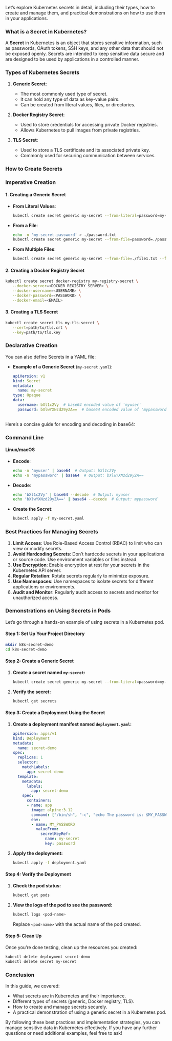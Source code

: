 Let’s explore Kubernetes secrets in detail, including their types, how to create and manage them, and practical demonstrations on how to use them in your applications.

### What is a Secret in Kubernetes?

A **Secret** in Kubernetes is an object that stores sensitive information, such as passwords, OAuth tokens, SSH keys, and any other data that should not be exposed openly. Secrets are intended to keep sensitive data secure and are designed to be used by applications in a controlled manner.

### Types of Kubernetes Secrets

1. **Generic Secret**: 
   - The most commonly used type of secret.
   - It can hold any type of data as key-value pairs.
   - Can be created from literal values, files, or directories.

2. **Docker Registry Secret**:
   - Used to store credentials for accessing private Docker registries.
   - Allows Kubernetes to pull images from private registries.

3. **TLS Secret**:
   - Used to store a TLS certificate and its associated private key.
   - Commonly used for securing communication between services.

### How to Create Secrets

### Imperative Creation

#### 1. Creating a Generic Secret

- **From Literal Values**:
   ```bash
   kubectl create secret generic my-secret --from-literal=password=my-secret-password
   ```

- **From a File**:
   ```bash
   echo -n 'my-secret-password' > ./password.txt
   kubectl create secret generic my-secret --from-file=password=./password.txt
   ```

- **From Multiple Files**:
   ```bash
   kubectl create secret generic my-secret --from-file=./file1.txt --from-file=./file2.txt
   ```

#### 2. Creating a Docker Registry Secret

```bash
kubectl create secret docker-registry my-registry-secret \
   --docker-server=<DOCKER_REGISTRY_SERVER> \
   --docker-username=<USERNAME> \
   --docker-password=<PASSWORD> \
   --docker-email=<EMAIL>
```

#### 3. Creating a TLS Secret

```bash
kubectl create secret tls my-tls-secret \
   --cert=path/to/tls.crt \
   --key=path/to/tls.key
```

### Declarative Creation

You can also define Secrets in a YAML file:

- **Example of a Generic Secret** (`my-secret.yaml`):
  ```yaml
  apiVersion: v1
  kind: Secret
  metadata:
    name: my-secret
  type: Opaque
  data:
    username: bXl1c2Vy  # base64 encoded value of 'myuser'  
    password: bXlwYXNzd29yZA==  # base64 encoded value of 'mypassword'
   
  ```
Here’s a concise guide for encoding and decoding in base64:

### Command Line

#### Linux/macOS
- **Encode**:
  ```bash
  echo -n 'myuser' | base64  # Output: bXl1c2Vy
  echo -n 'mypassword' | base64  # Output: bXlwYXNzd29yZA==
  ```

- **Decode**:
  ```bash
  echo 'bXl1c2Vy' | base64 --decode  # Output: myuser
  echo 'bXlwYXNzd29yZA==' | base64 --decode  # Output: mypassword
  ```

- **Create the Secret**:
  ```bash
  kubectl apply -f my-secret.yaml
  ```
  
### Best Practices for Managing Secrets

1. **Limit Access**: Use Role-Based Access Control (RBAC) to limit who can view or modify secrets.
2. **Avoid Hardcoding Secrets**: Don’t hardcode secrets in your applications or source code. Use environment variables or files instead.
3. **Use Encryption**: Enable encryption at rest for your secrets in the Kubernetes API server.
4. **Regular Rotation**: Rotate secrets regularly to minimize exposure.
5. **Use Namespaces**: Use namespaces to isolate secrets for different applications or environments.
6. **Audit and Monitor**: Regularly audit access to secrets and monitor for unauthorized access.

### Demonstrations on Using Secrets in Pods

Let’s go through a hands-on example of using secrets in a Kubernetes pod.

#### Step 1: Set Up Your Project Directory

```bash
mkdir k8s-secret-demo
cd k8s-secret-demo
```

#### Step 2: Create a Generic Secret

1. **Create a secret named `my-secret`:**
   ```bash
   kubectl create secret generic my-secret --from-literal=password=my-secret-password
   ```

2. **Verify the secret:**
   ```bash
   kubectl get secrets
   ```

#### Step 3: Create a Deployment Using the Secret

1. **Create a deployment manifest named `deployment.yaml`:**
   ```yaml
   apiVersion: apps/v1
   kind: Deployment
   metadata:
     name: secret-demo
   spec:
     replicas: 1
     selector:
       matchLabels:
         app: secret-demo
     template:
       metadata:
         labels:
           app: secret-demo
       spec:
         containers:
         - name: app
           image: alpine:3.12
           command: ["/bin/sh", "-c", "echo The password is: $MY_PASSWORD && sleep 3600"]
           env:
           - name: MY_PASSWORD
             valueFrom:
               secretKeyRef:
                 name: my-secret
                 key: password
   ```

2. **Apply the deployment:**
   ```bash
   kubectl apply -f deployment.yaml
   ```

#### Step 4: Verify the Deployment

1. **Check the pod status:**
   ```bash
   kubectl get pods
   ```

2. **View the logs of the pod to see the password:**
   ```bash
   kubectl logs <pod-name>
   ```
   Replace `<pod-name>` with the actual name of the pod created.

#### Step 5: Clean Up

Once you’re done testing, clean up the resources you created:

```bash
kubectl delete deployment secret-demo
kubectl delete secret my-secret
```

### Conclusion

In this guide, we covered:

- What secrets are in Kubernetes and their importance.
- Different types of secrets (generic, Docker registry, TLS).
- How to create and manage secrets securely.
- A practical demonstration of using a generic secret in a Kubernetes pod.

By following these best practices and implementation strategies, you can manage sensitive data in Kubernetes effectively. If you have any further questions or need additional examples, feel free to ask!
